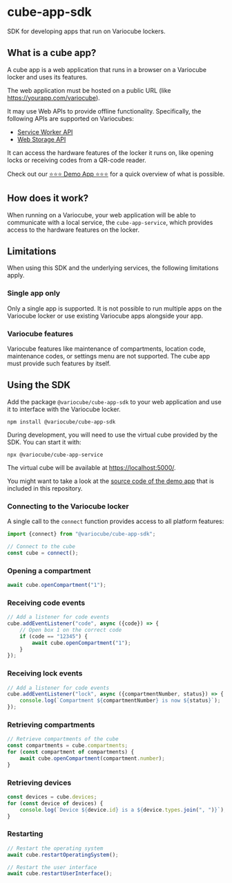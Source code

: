# cube-app-sdk

SDK for developing apps that run on Variocube lockers.

## What is a cube app?

A cube app is a web application that runs in a browser on a Variocube locker and uses its features.

The web application must be hosted on a public URL (like https://yourapp.com/variocube).

It may use Web APIs to provide offline functionality. Specifically, the following APIs are supported on Variocubes:

- [Service Worker API](https://developer.mozilla.org/en-US/docs/Web/API/Service_Worker_API)
- [Web Storage API](https://developer.mozilla.org/en-US/docs/Web/API/Web_Storage_API)

It can access the hardware features of the locker it runs on, like opening locks or receiving codes
from a QR-code reader.

Check out our [⭐⭐⭐ Demo App ⭐⭐⭐](https://variocube.github.io/cube-app-sdk/) for a quick overview of
what is possible.

## How does it work?

When running on a Variocube, your web application will be able to communicate with a local service,
the `cube-app-service`, which provides access to the hardware features on the locker.

## Limitations

When using this SDK and the underlying services, the following limitations apply.

### Single app only

Only a single app is supported. It is not possible to run multiple apps on the Variocube locker
or use existing Variocube apps alongside your app.

### Variocube features

Variocube features like maintenance of compartments, location code, maintenance codes, or settings menu are not supported.
The cube app must provide such features by itself.

## Using the SDK

Add the package `@variocube/cube-app-sdk` to your web application and use it to interface with the Variocube locker.

```shell
npm install @variocube/cube-app-sdk
```

During development, you will need to use the virtual cube provided by the SDK. You can start it with:

```shell
npx @variocube/cube-app-service
```

The virtual cube will be available at [https://localhost:5000/](https://localhost:5000/).

You might want to take a look at the [source code of the demo app](packages/cube-app-demo) that is included in this repository.

### Connecting to the Variocube locker

A single call to the `connect` function provides access to all platform features:

```typescript
import {connect} from "@variocube/cube-app-sdk";

// Connect to the cube
const cube = connect();
```

### Opening a compartment

```typescript
await cube.openCompartment("1");
```

### Receiving code events

```typescript
// Add a listener for code events
cube.addEventListener("code", async ({code}) => {
	// Open box 1 on the correct code
	if (code == "12345") {
		await cube.openCompartment("1");
	}
});
```

### Receiving lock events

```typescript
// Add a listener for code events
cube.addEventListener("lock", async ({compartmentNumber, status}) => {
	console.log(`Compartment ${compartmentNumber} is now ${status}`);
});
```

### Retrieving compartments

```typescript
// Retrieve compartments of the cube
const compartments = cube.compartments;
for (const compartment of compartments) {
	await cube.openCompartment(compartment.number);
}
```

### Retrieving devices

```typescript
const devices = cube.devices;
for (const device of devices) {
	console.log(`Device ${device.id} is a ${device.types.join(", ")}`);
}
```

### Restarting

```typescript
// Restart the operating system
await cube.restartOperatingSystem();

// Restart the user interface
await cube.restartUserInterface();
```
